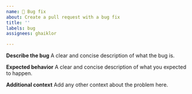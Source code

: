 ```yaml
---
name: 🐛 Bug fix
about: Create a pull request with a bug fix
title: ''
labels: bug
assignees: ghaiklor

---
```


**Describe the bug**
A clear and concise description of what the bug is.

**Expected behavior**
A clear and concise description of what you expected to happen.

**Additional context**
Add any other context about the problem here.
